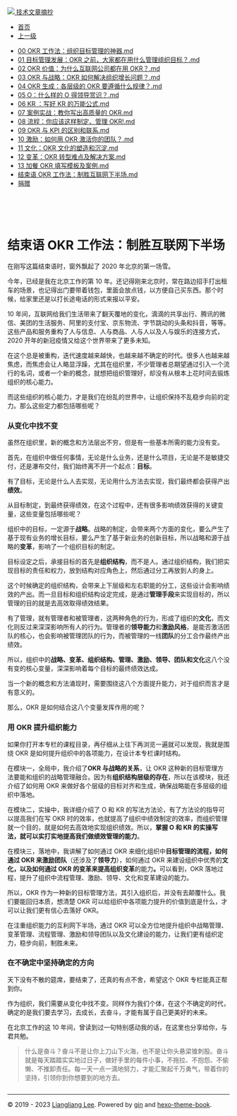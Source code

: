 <!DOCTYPE html>

<html xmlns="http://www.w3.org/1999/xhtml">
<head>
<head>
<meta content="text/html; charset=utf-8" http-equiv="Content-Type"/>
<meta content="width=device-width, initial-scale=1, maximum-scale=1.0, user-scalable=no" name="viewport"/>
<meta content="zh-cn" http-equiv="content-language"/>
<meta content="结束语  OKR 工作法：制胜互联网下半场" name="description"/>
<link href="/static/favicon.png" rel="icon"/>
<title>结束语  OKR 工作法：制胜互联网下半场 </title>
<link href="/static/index.css" rel="stylesheet"/>
<link href="/static/highlight.min.css" rel="stylesheet"/>
<script src="/static/highlight.min.js"></script>
<meta content="Hexo 4.2.0" name="generator"/>

</head>
<body>
<div class="book-container">
<div class="book-sidebar">
<div class="book-brand">
<a href="/">
<img src="/static/favicon.png"/>
<span>技术文章摘抄</span>
</a>
</div>
<div class="book-menu uncollapsible">
<ul class="uncollapsible">
<li><a class="current-tab" href="/">首页</a></li>
<li><a href="../">上一级</a></li>
</ul>
<ul class="uncollapsible">
<li>
<a class="menu-item" href="/%e4%b8%93%e6%a0%8f/OKR%e7%bb%84%e7%bb%87%e6%95%8f%e6%8d%b7%e7%9b%ae%e6%a0%87%e5%92%8c%e7%bb%a9%e6%95%88%e7%ae%a1%e7%90%86-%e5%ae%8c/00%20OKR%20%e5%b7%a5%e4%bd%9c%e6%b3%95%ef%bc%9a%e7%bb%84%e7%bb%87%e7%9b%ae%e6%a0%87%e7%ae%a1%e7%90%86%e7%9a%84%e7%a5%9e%e5%99%a8.md" id="00 OKR 工作法：组织目标管理的神器.md">00 OKR 工作法：组织目标管理的神器.md</a>
</li>
<li>
<a class="menu-item" href="/%e4%b8%93%e6%a0%8f/OKR%e7%bb%84%e7%bb%87%e6%95%8f%e6%8d%b7%e7%9b%ae%e6%a0%87%e5%92%8c%e7%bb%a9%e6%95%88%e7%ae%a1%e7%90%86-%e5%ae%8c/01%20%20%e7%9b%ae%e6%a0%87%e7%ae%a1%e7%90%86%e5%8f%91%e5%b1%95%ef%bc%9aOKR%20%e4%b9%8b%e5%89%8d%ef%bc%8c%e5%a4%a7%e5%ae%b6%e9%83%bd%e5%9c%a8%e7%94%a8%e4%bb%80%e4%b9%88%e7%ae%a1%e7%90%86%e7%bb%84%e7%bb%87%e7%9b%ae%e6%a0%87%ef%bc%9f.md" id="01  目标管理发展：OKR 之前，大家都在用什么管理组织目标？.md">01  目标管理发展：OKR 之前，大家都在用什么管理组织目标？.md</a>
</li>
<li>
<a class="menu-item" href="/%e4%b8%93%e6%a0%8f/OKR%e7%bb%84%e7%bb%87%e6%95%8f%e6%8d%b7%e7%9b%ae%e6%a0%87%e5%92%8c%e7%bb%a9%e6%95%88%e7%ae%a1%e7%90%86-%e5%ae%8c/02%20%20OKR%20%e4%bb%b7%e5%80%bc%ef%bc%9a%e4%b8%ba%e4%bb%80%e4%b9%88%e4%ba%92%e8%81%94%e7%bd%91%e5%85%ac%e5%8f%b8%e9%83%bd%e5%9c%a8%e7%94%a8%20OKR%ef%bc%9f.md" id="02  OKR 价值：为什么互联网公司都在用 OKR？.md">02  OKR 价值：为什么互联网公司都在用 OKR？.md</a>
</li>
<li>
<a class="menu-item" href="/%e4%b8%93%e6%a0%8f/OKR%e7%bb%84%e7%bb%87%e6%95%8f%e6%8d%b7%e7%9b%ae%e6%a0%87%e5%92%8c%e7%bb%a9%e6%95%88%e7%ae%a1%e7%90%86-%e5%ae%8c/03%20%20OKR%20%e4%b8%8e%e6%88%98%e7%95%a5%ef%bc%9aOKR%20%e5%a6%82%e4%bd%95%e8%a7%a3%e5%86%b3%e7%bb%84%e7%bb%87%e5%a2%9e%e9%95%bf%e9%97%ae%e9%a2%98%ef%bc%9f.md" id="03  OKR 与战略：OKR 如何解决组织增长问题？.md">03  OKR 与战略：OKR 如何解决组织增长问题？.md</a>
</li>
<li>
<a class="menu-item" href="/%e4%b8%93%e6%a0%8f/OKR%e7%bb%84%e7%bb%87%e6%95%8f%e6%8d%b7%e7%9b%ae%e6%a0%87%e5%92%8c%e7%bb%a9%e6%95%88%e7%ae%a1%e7%90%86-%e5%ae%8c/04%20%20OKR%20%e7%94%9f%e6%88%90%ef%bc%9a%e5%90%84%e5%b1%82%e7%ba%a7%e7%9a%84%20OKR%20%e8%a6%81%e9%81%b5%e5%be%aa%e4%bb%80%e4%b9%88%e8%a7%84%e5%be%8b%ef%bc%9f.md" id="04  OKR 生成：各层级的 OKR 要遵循什么规律？.md">04  OKR 生成：各层级的 OKR 要遵循什么规律？.md</a>
</li>
<li>
<a class="menu-item" href="/%e4%b8%93%e6%a0%8f/OKR%e7%bb%84%e7%bb%87%e6%95%8f%e6%8d%b7%e7%9b%ae%e6%a0%87%e5%92%8c%e7%bb%a9%e6%95%88%e7%ae%a1%e7%90%86-%e5%ae%8c/05%20%20O%ef%bc%9a%e4%bb%80%e4%b9%88%e6%a0%b7%e7%9a%84%20O%20%e5%be%97%e9%a2%86%e5%af%bc%e8%b5%8f%e8%af%86%ef%bc%9f.md" id="05  O：什么样的 O 得领导赏识？.md">05  O：什么样的 O 得领导赏识？.md</a>
</li>
<li>
<a class="menu-item" href="/%e4%b8%93%e6%a0%8f/OKR%e7%bb%84%e7%bb%87%e6%95%8f%e6%8d%b7%e7%9b%ae%e6%a0%87%e5%92%8c%e7%bb%a9%e6%95%88%e7%ae%a1%e7%90%86-%e5%ae%8c/06%20%20KR%20%ef%bc%9a%e5%86%99%e5%a5%bd%20KR%20%e7%9a%84%e4%b8%87%e8%83%bd%e5%85%ac%e5%bc%8f.md" id="06  KR ：写好 KR 的万能公式.md">06  KR ：写好 KR 的万能公式.md</a>
</li>
<li>
<a class="menu-item" href="/%e4%b8%93%e6%a0%8f/OKR%e7%bb%84%e7%bb%87%e6%95%8f%e6%8d%b7%e7%9b%ae%e6%a0%87%e5%92%8c%e7%bb%a9%e6%95%88%e7%ae%a1%e7%90%86-%e5%ae%8c/07%20%20%e6%a1%88%e4%be%8b%e5%ae%9e%e6%88%98%ef%bc%9a%e6%95%99%e4%bd%a0%e5%86%99%e5%87%ba%e9%ab%98%e8%b4%a8%e9%87%8f%e7%9a%84%20OKR.md" id="07  案例实战：教你写出高质量的 OKR.md">07  案例实战：教你写出高质量的 OKR.md</a>
</li>
<li>
<a class="menu-item" href="/%e4%b8%93%e6%a0%8f/OKR%e7%bb%84%e7%bb%87%e6%95%8f%e6%8d%b7%e7%9b%ae%e6%a0%87%e5%92%8c%e7%bb%a9%e6%95%88%e7%ae%a1%e7%90%86-%e5%ae%8c/08%20%20%e6%b5%81%e7%a8%8b%ef%bc%9a%e4%bd%a0%e5%ba%94%e8%af%a5%e8%bf%99%e6%a0%b7%e5%88%b6%e5%ae%9a%e3%80%81%e7%ae%a1%e7%90%86%20OKR!.md" id="08  流程：你应该这样制定、管理 OKR!.md">08  流程：你应该这样制定、管理 OKR!.md</a>
</li>
<li>
<a class="menu-item" href="/%e4%b8%93%e6%a0%8f/OKR%e7%bb%84%e7%bb%87%e6%95%8f%e6%8d%b7%e7%9b%ae%e6%a0%87%e5%92%8c%e7%bb%a9%e6%95%88%e7%ae%a1%e7%90%86-%e5%ae%8c/09%20%20OKR%20%e4%b8%8e%20KPI%20%e7%9a%84%e5%8c%ba%e5%88%ab%e5%92%8c%e8%81%94%e7%b3%bb.md" id="09  OKR 与 KPI 的区别和联系.md">09  OKR 与 KPI 的区别和联系.md</a>
</li>
<li>
<a class="menu-item" href="/%e4%b8%93%e6%a0%8f/OKR%e7%bb%84%e7%bb%87%e6%95%8f%e6%8d%b7%e7%9b%ae%e6%a0%87%e5%92%8c%e7%bb%a9%e6%95%88%e7%ae%a1%e7%90%86-%e5%ae%8c/10%20%20%e6%bf%80%e5%8a%b1%ef%bc%9a%e5%a6%82%e4%bd%95%e7%94%a8%20OKR%20%e6%bf%80%e6%b4%bb%e4%bd%a0%e7%9a%84%e5%9b%a2%e9%98%9f%ef%bc%9f.md" id="10  激励：如何用 OKR 激活你的团队？.md">10  激励：如何用 OKR 激活你的团队？.md</a>
</li>
<li>
<a class="menu-item" href="/%e4%b8%93%e6%a0%8f/OKR%e7%bb%84%e7%bb%87%e6%95%8f%e6%8d%b7%e7%9b%ae%e6%a0%87%e5%92%8c%e7%bb%a9%e6%95%88%e7%ae%a1%e7%90%86-%e5%ae%8c/11%20%20%e6%96%87%e5%8c%96%ef%bc%9aOKR%20%e6%96%87%e5%8c%96%e7%9a%84%e5%a1%91%e9%80%a0%e5%92%8c%e6%b2%89%e6%b7%80.md" id="11  文化：OKR 文化的塑造和沉淀.md">11  文化：OKR 文化的塑造和沉淀.md</a>
</li>
<li>
<a class="menu-item" href="/%e4%b8%93%e6%a0%8f/OKR%e7%bb%84%e7%bb%87%e6%95%8f%e6%8d%b7%e7%9b%ae%e6%a0%87%e5%92%8c%e7%bb%a9%e6%95%88%e7%ae%a1%e7%90%86-%e5%ae%8c/12%20%20%e5%8f%98%e9%9d%a9%ef%bc%9aOKR%20%e8%bd%ac%e5%9e%8b%e9%9a%be%e7%82%b9%e5%8f%8a%e8%a7%a3%e5%86%b3%e6%96%b9%e6%a1%88.md" id="12  变革：OKR 转型难点及解决方案.md">12  变革：OKR 转型难点及解决方案.md</a>
</li>
<li>
<a class="menu-item" href="/%e4%b8%93%e6%a0%8f/OKR%e7%bb%84%e7%bb%87%e6%95%8f%e6%8d%b7%e7%9b%ae%e6%a0%87%e5%92%8c%e7%bb%a9%e6%95%88%e7%ae%a1%e7%90%86-%e5%ae%8c/13%20%e5%8a%a0%e9%a4%90%20%20OKR%20%e5%a1%ab%e5%86%99%e6%a8%a1%e6%9d%bf%e5%8f%8a%e6%a1%88%e4%be%8b.md" id="13 加餐  OKR 填写模板及案例.md">13 加餐  OKR 填写模板及案例.md</a>
</li>
<li>
<a class="menu-item" href="/%e4%b8%93%e6%a0%8f/OKR%e7%bb%84%e7%bb%87%e6%95%8f%e6%8d%b7%e7%9b%ae%e6%a0%87%e5%92%8c%e7%bb%a9%e6%95%88%e7%ae%a1%e7%90%86-%e5%ae%8c/%e7%bb%93%e6%9d%9f%e8%af%ad%20%20OKR%20%e5%b7%a5%e4%bd%9c%e6%b3%95%ef%bc%9a%e5%88%b6%e8%83%9c%e4%ba%92%e8%81%94%e7%bd%91%e4%b8%8b%e5%8d%8a%e5%9c%ba.md" id="结束语  OKR 工作法：制胜互联网下半场.md">结束语  OKR 工作法：制胜互联网下半场.md</a>
</li>
<li><a href="/assets/捐赠.md">捐赠</a></li>
</ul>
</div>
</div>
<div class="sidebar-toggle" onclick="sidebar_toggle()" onmouseleave="remove_inner()" onmouseover="add_inner()">
<div class="sidebar-toggle-inner"></div>
</div>
<div class="off-canvas-content">
<div class="columns">
<div class="column col-12 col-lg-12">
<div class="book-navbar">
<header class="navbar">
<section class="navbar-section">
<a onclick="open_sidebar()">
<i class="icon icon-menu"></i>
</a>
</section>
</header>
</div>
<div class="book-content" style="max-width: 960px; margin: 0 auto;
    overflow-x: auto;
    overflow-y: hidden;">
<div class="book-post">

<p align="center" id="tip"></p>
<h1 class="title" data-id="结束语  OKR 工作法：制胜互联网下半场" id="title">结束语  OKR 工作法：制胜互联网下半场</h1>
<div><p>在刚写这篇结束语时，窗外飘起了 2020 年北京的第一场雪。</p>
<p>今年，已经是我在北京工作的第 10 年。还记得刚来北京时，常在路边招手打出租车的场景，也记得出门要带着钱包，里面会放点钱，以方便自己买东西。那个时候，给家里还是以打长途电话的形式来报以平安。</p>
<p>10 年间，互联网给我们生活带来了翻天覆地的变化，滴滴的共享出行、腾讯的微信、美团的生活服务、阿里的支付宝、京东物流、字节跳动的头条和抖音，等等。这些产品和服务重构了人与信息、人与商品、人与人以及人与娱乐的连接方式，2020 开年的新冠疫情又给这个世界带来了更多未知。</p>
<p>在这个总是被重构，迭代速度越来越快，也越来越不确定的时代。很多人也越来越焦虑，而焦虑会让人略显浮躁，尤其在组织里，不少管理者总期望通过引入一个流行的名词，或者一个新的概念，就想把组织管理好，却没有从根本上花时间去锻炼组织的核心能力。</p>
<p>而这些组织的核心能力，才是我们在纷乱的世界中，让组织保持不乱稳步向前的定力。那么这些定力都包括哪些呢？</p>
<h3 id="从变化中找不变">从变化中找不变</h3>
<p>虽然在组织里，新的概念和方法层出不穷，但是有一些基本所需的能力没有变。</p>
<p>首先，在组织中做任何事情，无论是什么业务，还是什么项目，无论是不是敏捷交付，还是瀑布交付，我们始终离不开一个起点：<strong>目标</strong>。</p>
<p>有了目标，无论是什么人去实现，无论用什么方法去实现，我们最终都会获得产出<strong>绩效</strong>。</p>
<p>从目标制定，到最终获得绩效，在这个过程中，还有很多影响绩效获得的关键变量，这些变量包括哪些呢？</p>
<p>组织中的目标，一定源于<strong>战略</strong>。战略的制定，会带来两个方面的变化，要么产生了基于现有业务的增长目标，要么产生了基于新业务的创新目标，所以战略和源于战略的<strong>变革</strong>，影响了一个组织目标的制定。</p>
<p>目标设定之后，承接目标的首先是<strong>组织结构</strong>，而不是人。通过组织结构，我们把实现目标的责任和权力，放到结构对应角色上，然后通过分工再放到人的身上。</p>
<p>这个时候确定的组织结构，会带来上下层级和左右职能的分工，这些设计会影响绩效的产出。而一旦目标和组织结构设定完成，是通过<strong>管理手段</strong>来实现目标的，所以管理的目的就是去高效取得绩效结果。</p>
<p>有了管理，就有管理者和被管理者，这两种角色的行为，形成了组织的<strong>文化</strong>，而文化则反过来深深影响所有人的行为。管理者的<strong>领导能力</strong>和<strong>激励风格</strong>，是能否激活团队的核心，也会影响被管理团队的行为，而被管理的一线<strong>团队</strong>的分工合作最终产出绩效。</p>
<p>所以，组织中的<strong>战略、变革、组织结构、管理、激励、领导、团队和文化</strong>这八个没有变的核心变量，深深影响着每个目标的最终绩效达成。</p>
<p>当一个新的概念和方法涌现时，需要围绕这八个方面提升能力，对于组织而言才是有意义的。</p>
<p>那么，OKR 是如何结合这八个变量发挥作用的呢？</p>
<h3 id="用-okr-提升组织能力">用 OKR 提升组织能力</h3>
<p>如果你打开本专栏的课程目录，再仔细从上往下再浏览一遍就可以发现，我就是围绕 OKR 是如何提升组织中的各项能力，在设计本专栏课时结构。</p>
<p>在模块一，全局中，我介绍了<strong>OKR 与战略的关系</strong>，让 OKR 这种新的目标管理方法要能和组织的战略管理融合。因为有<strong>组织结构层级的存在</strong>，所以在该模块，我还介绍了如何用 OKR 来做好各个层级的目标对齐和生成，确保战略能在多层级的组织中落地。</p>
<p>在模块二，实操中，我详细介绍了 O 和 KR 的写法方法论，有了方法论的指导可以提高我们在写 OKR 时的效率，也就提高了组织中绩效制定的效率，而组织管理就一个目的，就是如何去高效地实现组织绩效。所以，<strong>掌握 O 和 KR 的实操写法，就可以实打实地提高我们做绩效管理的能力</strong>。</p>
<p>在模块三，落地中，我讲解了如何通过 OKR 来细化组织中<strong>目标管理的流程，如何通过 OKR 来激励团队</strong>（还涉及了<strong>领导力</strong>），如何通过 OKR 来建设组织中优秀的<strong>文化，以及如何通过 OKR 的变革来提高组织变革</strong>的能力<strong>。</strong>可以看到，OKR 落地过程，提升了组织中流程管理、激励、领导、文化和变革建设的能力。</p>
<p>所以，OKR 作为一种新的目标管理方法，其引入组织后，并没有去颠覆什么。我们要能回归本质，想清楚 OKR 可以给组织中各项能力提升的价值到底是什么，才可以让我们更有信心去落好 OKR。</p>
<p>在注重组织能力的互利网下半场，通过 OKR 可以全方位地提升组织中战略管理、变革管理、流程管理、激励和领导团队以及文化建设的能力，让我们更有组织定力，稳步向前，制胜未来。</p>
<h3 id="在不确定中坚持确定的方向">在不确定中坚持确定的方向</h3>
<p>天下没有不散的筵席，要结束了，还真的有点不舍，希望这个 OKR 专栏能真正帮到你。</p>
<p>作为组织，我们需要从变化中找不变。同样作为我们个体，在这个不确定的时代，确定的是我们要去学习，去成长，去奋斗，才能有属于自己更美好的未来。</p>
<p>在北京工作的这 10 年间，曾读到过一句特别感动我的话，在这里也分享给你，与君共勉。</p>
<blockquote>
<p>什么是奋斗？奋斗不是让你上刀山下火海，也不是让你头悬梁锥刺股。奋斗就是每天踏踏实实地过日子，做好手里的每件小事，不拖拉、不抱怨、不偷懒、不推卸责任。每一天一点一滴地努力，才能汇聚起千万勇气，带着你的坚持，引领你到你想要到的地方去。</p>
</blockquote>
</div>
</div>
<div>
<div id="prePage" style="float: left">
</div>
<div id="nextPage" style="float: right">
</div>
</div>
</div>
</div>
</div>
<div class="copyright">
<hr/>
<p>© 2019 - 2023 <a href="/cdn-cgi/l/email-protection#5e323232676a6f6f6e691e39333f3732703d3133" target="_blank">Liangliang Lee</a>.
                    Powered by <a href="https://github.com/gin-gonic/gin" target="_blank">gin</a> and <a href="https://github.com/kaiiiz/hexo-theme-book" target="_blank">hexo-theme-book</a>.</p>
</div>
</div>
<a class="off-canvas-overlay" onclick="hide_canvas()"></a>
</div>
<script>(function(){function c(){var b=a.contentDocument||a.contentWindow.document;if(b){var d=b.createElement('script');d.innerHTML="window.__CF$cv$params={r:'8f0b69fa3cda105b',t:'MTczMzk4MjM4Ni4wMDAwMDA='};var a=document.createElement('script');a.nonce='';a.src='/cdn-cgi/challenge-platform/scripts/jsd/main.js';document.getElementsByTagName('head')[0].appendChild(a);";b.getElementsByTagName('head')[0].appendChild(d)}}if(document.body){var a=document.createElement('iframe');a.height=1;a.width=1;a.style.position='absolute';a.style.top=0;a.style.left=0;a.style.border='none';a.style.visibility='hidden';document.body.appendChild(a);if('loading'!==document.readyState)c();else if(window.addEventListener)document.addEventListener('DOMContentLoaded',c);else{var e=document.onreadystatechange||function(){};document.onreadystatechange=function(b){e(b);'loading'!==document.readyState&&(document.onreadystatechange=e,c())}}}})();</script></body>

<script src="/static/index.js"></script>
</head></html>